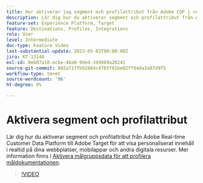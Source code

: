```yaml
---
title: Hur aktiverar jag segment och profilattribut från Adobe CDP i realtid till Adobe Target?
description: Lär dig hur du aktiverar segment och profilattribut från Adobe Real-time Customer Data Platform till Adobe Target för att visa personaliserat innehåll i realtid på dina webbplatser, mobilappar och andra digitala resurser.
feature-set: Experience Platform, Target
feature: Destinations, Profiles, Integrations
role: User
level: Intermediate
doc-type: Feature Video
last-substantial-update: 2023-05-03T00:00:00Z
jira: KT-13140
exl-id: 0eb07a18-ecbe-46a0-9ded-349989a20242
source-git-commit: 802a71ffb92864c4765f81be02ff84da3a87d9f5
workflow-type: tm+mt
source-wordcount: '96'
ht-degree: 0%

---
```


# Aktivera segment och profilattribut

Lär dig hur du aktiverar segment och profilattribut från Adobe Real-time Customer Data Platform till Adobe Target för att visa personaliserat innehåll i realtid på dina webbplatser, mobilappar och andra digitala resurser. Mer information finns i [Aktivera målgruppsdata för att profilera måldokumentationen](https://experienceleague.adobe.com/docs/experience-platform/destinations/ui/activate/activate-profile-request-destinations.html).

>[!VIDEO](https://video.tv.adobe.com/v/3419036/?learn=on)
